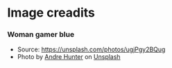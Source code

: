 
# Image creadits

### Woman gamer blue
- Source: https://unsplash.com/photos/ugjPgy2BQug
- Photo by <a href="https://unsplash.com/@dre0316?utm_source=unsplash&utm_medium=referral&utm_content=creditCopyText">Andre Hunter</a> on <a href="https://unsplash.com/s/photos/video-games?utm_source=unsplash&utm_medium=referral&utm_content=creditCopyText">Unsplash</a>
